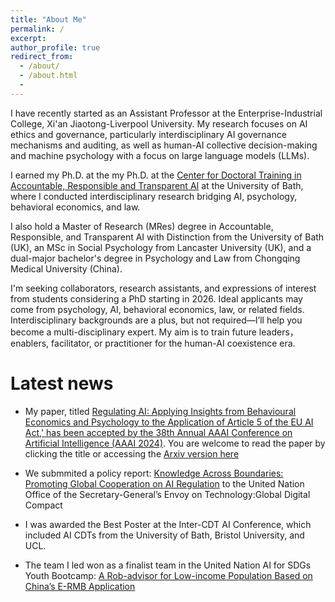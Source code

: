 ```yaml
---
title: "About Me"
permalink: /
excerpt: 
author_profile: true
redirect_from: 
  - /about/
  - /about.html
  - 
---
```

I have recently started as an Assistant Professor at the Enterprise-Industrial College, Xi'an Jiaotong-Liverpool University. My research focuses on AI ethics and governance, particularly interdisciplinary AI governance mechanisms and auditing, as well as human-AI collective decision-making and machine psychology with a focus on large language models (LLMs).

I earned my Ph.D. at the my Ph.D. at the [Center for Doctoral Training in Accountable, Responsible and Transparent AI](https://cdt-art-ai.ac.uk) at the University of Bath, where I conducted interdisciplinary research bridging AI, psychology, behavioral economics, and law.

I also hold a Master of Research (MRes) degree in Accountable, Responsible, and Transparent AI with Distinction from the University of Bath (UK), an MSc in Social Psychology from Lancaster University (UK), and a dual-major bachelor's degree in Psychology and Law from Chongqing Medical University (China).

I'm seeking collaborators, research assistants, and expressions of interest from students considering a PhD starting in 2026. Ideal applicants may come from psychology, AI, behavioral economics, law, or related fields. Interdisciplinary backgrounds are a plus, but not required—I’ll help you become a multi-disciplinary expert. My aim is to train future leaders，enablers, facilitator, or practitioner for the human-AI coexistence era.

# Latest news  

* My paper, titled [Regulating AI: Applying Insights from Behavioural Economics and Psychology to the Application of Article 5 of the EU AI Act,' has been accepted by the 38th Annual AAAI Conference on Artificial Intelligence (AAAI 2024)](https://ojs.aaai.org/index.php/AAAI/article/view/29977). You are welcome to read the paper by clicking the title or accessing the [Arxiv version here](chrome-extension://efaidnbmnnnibpcajpcglclefindmkaj/https://researchportal.bath.ac.uk/files/320061846/Arxiv_Version.pdf) 
    
* We submmited a policy report: [Knowledge Across Boundaries: Promoting Global Cooperation on AI Regulation](https://www.un.org/techenvoy/sites/www.un.org.techenvoy/files/GDC-submission_ART-AI_University-of-Bath.pdf) to the United Nation Office of the Secretary-General’s Envoy on Technology:Global Digital Compact  

* I was awarded the Best Poster at the Inter-CDT AI Conference, which included AI CDTs from the University of Bath, Bristol University, and UCL.

* The team I led won as a finalist team in the United Nation AI for SDGs Youth Bootcamp: [A Rob-advisor for Low-income Population Based on China’s E-RMB Application](https://www.ai4sdgbootcamp.org/solutions)
